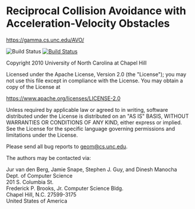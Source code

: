 Reciprocal Collision Avoidance with Acceleration-Velocity Obstacles
===================================================================

<https://gamma.cs.unc.edu/AVO/>

![Build Status](https://github.com/snape/AVO2/workflows/ci/badge.svg?branch=master)
[![Build Status](https://travis-ci.com/snape/AVO2.svg?branch=master)](https://travis-ci.com/snape/AVO2)

Copyright 2010 University of North Carolina at Chapel Hill

Licensed under the Apache License, Version 2.0 (the "License");
you may not use this file except in compliance with the License.
You may obtain a copy of the License at

<https://www.apache.org/licenses/LICENSE-2.0>

Unless required by applicable law or agreed to in writing, software
distributed under the License is distributed on an "AS IS" BASIS,
WITHOUT WARRANTIES OR CONDITIONS OF ANY KIND, either express or implied.
See the License for the specific language governing permissions and
limitations under the License.

Please send all bug reports to [geom@cs.unc.edu](mailto:geom@cs.unc.edu).

The authors may be contacted via:

Jur van den Berg, Jamie Snape, Stephen J. Guy, and Dinesh Manocha  
Dept. of Computer Science  
201 S. Columbia St.  
Frederick P. Brooks, Jr. Computer Science Bldg.  
Chapel Hill, N.C. 27599-3175  
United States of America
